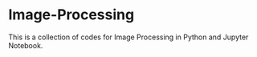 # Image-Processing
This is a collection of codes for Image Processing in Python and Jupyter Notebook.
